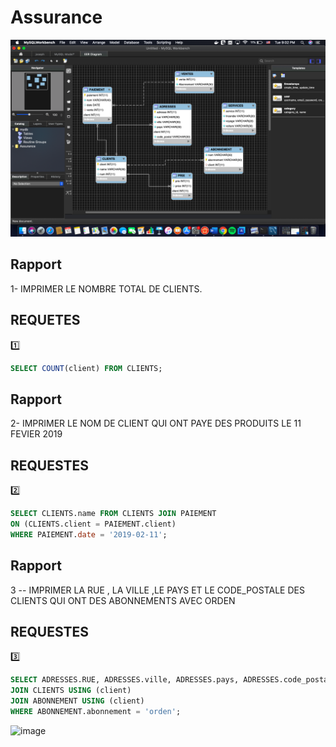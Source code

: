 
# Assurance


![image](https://github.com/CollegeBoreal/INF1006-202-19A-01/blob/master/Q.Query/300112687/Screen%20Shot%202019-12-10%20at%209.02.25%20PM.png?raw=true)


## Rapport
1- IMPRIMER LE NOMBRE TOTAL DE CLIENTS.



## REQUETES
:one: 
```sql
SELECT COUNT(client) FROM CLIENTS;
```

## Rapport 
2-  IMPRIMER LE NOM DE CLIENT QUI ONT PAYE DES PRODUITS LE 11 FEVIER 2019


## REQUESTES
:two:
```sql
SELECT CLIENTS.name FROM CLIENTS JOIN PAIEMENT
ON (CLIENTS.client = PAIEMENT.client)
WHERE PAIEMENT.date = '2019-02-11';
```

## Rapport
3 -- IMPRIMER LA RUE , LA VILLE ,LE PAYS ET LE CODE_POSTALE DES CLIENTS QUI ONT DES ABONNEMENTS AVEC ORDEN


## REQUESTES
:three:
```sql
SELECT ADRESSES.RUE, ADRESSES.ville, ADRESSES.pays, ADRESSES.code_postal FROM ADRESSES
JOIN CLIENTS USING (client)
JOIN ABONNEMENT USING (client)
WHERE ABONNEMENT.abonnement = 'orden';
```

![image]()
